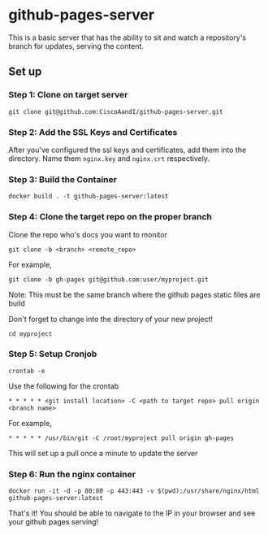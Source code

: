 # github-pages-server

This is a basic server that has the ability to sit and watch a repository's branch for updates, serving the content.

## Set up

### Step 1: Clone on target server

    git clone git@github.com:CiscoAandI/github-pages-server.git

### Step 2: Add the SSL Keys and Certificates

After you've configured the ssl keys and certificates, add them into the directory. Name them `nginx.key` and `nginx.crt` respectively.

### Step 3: Build the Container

    docker build . -t github-pages-server:latest

### Step 4: Clone the target repo on the proper branch

Clone the repo who's docs you want to monitor

    git clone -b <branch> <remote_repo>

For example,

    git clone -b gh-pages git@github.com:user/myproject.git

Note: This must be the same branch where the github pages static files are build

Don't forget to change into the directory of your new project!

    cd myproject

### Step 5: Setup Cronjob

    crontab -e

Use the following for the crontab

    * * * * * <git install location> -C <path to target repo> pull origin <branch name>

For example,

    * * * * * /usr/bin/git -C /root/myproject pull origin gh-pages

This will set up a pull once a minute to update the server

### Step 6: Run the nginx container

    docker run -it -d -p 80:80 -p 443:443 -v $(pwd):/usr/share/nginx/html github-pages-server:latest

That's it! You should be able to navigate to the IP in your browser and see your github pages serving!
